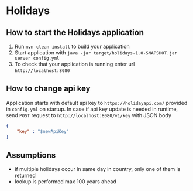 # Holidays

How to start the Holidays application
---

1. Run `mvn clean install` to build your application
1. Start application with `java -jar target/holidays-1.0-SNAPSHOT.jar server config.yml`
1. To check that your application is running enter url `http://localhost:8080`

How to change api key
---
Application starts with default api key to `https://holidayapi.com/` provided in `config.yml` on startup. 
In case if api key update is needed in runtime, send `POST` request to `http://localhost:8080/v1/key` with JSON body
```json
{
	"key" : "$newApiKey"
}
```

Assumptions
---

- if multiple holidays occur in same day in country, only one of them is returned
- lookup is performed max 100 years ahead

